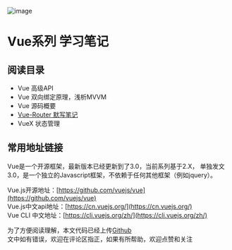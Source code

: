 ![image](https://github.com/SandySY/vue-notes/static/images/logo.jpg)

# Vue系列 **学习笔记**

## 阅读目录
-  Vue 高级API
-  Vue 双向绑定原理，浅析MVVM
-  Vue 源码概要
-  [Vue-Router 默写笔记](https://github.com/SandySY/vue-notes/recode-vue-router/)
-  VueX 状态管理

##  常用地址链接
Vue是一个开源框架，最新版本已经更新到了3.0，当前系列基于2.X， 单独发文3.0，是一个独立的Javascript框架，不依赖于任何其他框架（例如jquery）。

Vue.js开源地址：[https://github.com/vuejs/vue](https://github.com/vuejs/vue)     
Vue.js中文api地址：[https://cn.vuejs.org/](https://cn.vuejs.org/)      
Vue CLI 中文地址：[https://cli.vuejs.org/zh/](https://cli.vuejs.org/zh/)


为了方便阅读理解，本文代码已经上传[Github](https://github.com/SandySY/vue-notes)  
文中如有错误，欢迎在评论区指正，如果有所帮助，欢迎点赞和关注
